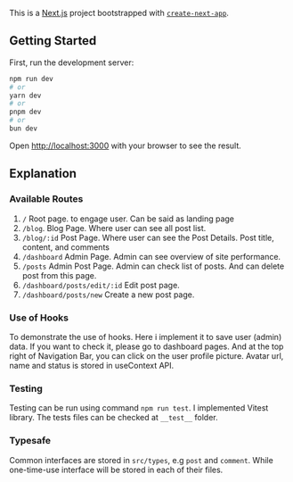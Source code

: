 This is a [Next.js](https://nextjs.org/) project bootstrapped with [`create-next-app`](https://github.com/vercel/next.js/tree/canary/packages/create-next-app).

## Getting Started

First, run the development server:

```bash
npm run dev
# or
yarn dev
# or
pnpm dev
# or
bun dev
```

Open [http://localhost:3000](http://localhost:3000) with your browser to see the result.

## Explanation
### Available Routes
1. `/` Root page. to engage user. Can be said as landing page
2. `/blog`. Blog Page. Where user can see all post list.
3. `/blog/:id` Post Page. Where user can see the Post Details. Post title, content, and comments
4. `/dashboard` Admin Page. Admin can see overview of site performance.
5. `/posts` Admin Post Page. Admin can check list of posts. And can delete post from this page.
6. `/dashboard/posts/edit/:id` Edit post page.
7. `/dashboard/posts/new` Create a new post page.

### Use of Hooks
To demonstrate the use of hooks. Here i implement it to save user (admin) data. If you want to check it, please go to dashboard pages. And at the top right of Navigation Bar, you can click on the user profile picture. Avatar url, name and status is stored in useContext API.

### Testing
Testing can be run using command `npm run test`. I implemented Vitest library. The tests files can be checked at `__test__` folder.

### Typesafe
Common interfaces are stored in `src/types`, e.g `post` and `comment`. While one-time-use interface will be stored in each of their files.